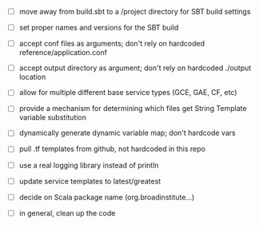 

- [ ] move away from build.sbt to a /project directory for
SBT build settings
- [ ] set proper names and versions for the SBT build
- [ ] accept conf files as arguments; don't rely on
hardcoded reference/application.conf
- [ ] accept output directory as argument; don't rely on
hardcoded ./output location
- [ ] allow for multiple different base service types (GCE, GAE, CF, etc)
- [ ] provide a mechanism for determining which files get String Template
variable substitution
- [ ] dynamically generate dynamic variable map; don't hardcode vars 
- [ ] pull .tf templates from github, not hardcoded in this repo
- [ ] use a real logging library instead of println
- [ ] update service templates to latest/greatest
- [ ] decide on Scala package name (org.broadinstitute...)
- [ ] in general, clean up the code 


